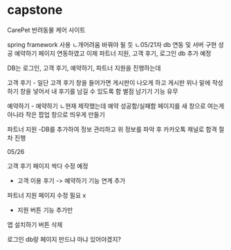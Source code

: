 # capstone

CarePet 반려동물 케어 사이트

spring framework 사용
ㄴ개어려움 바꿔야 될 듯
ㄴ05/21자 db 연동 및 서버 구현 성공 
예약하기 페이지 연동하였고
이제 파트너 지원, 고객 후기, 로그인 db 추가 예정

 
 
   
 


DB는 로그인, 고객 후기, 예약하기, 파트너 지원을 진행하는데

고객 후기 - 일단 고객 후기 창을 들어가면 게시판이 나오게 하고 게시판 위나 밑에 작성하기 창을 넣어서 내 후기를 남길 수 있도록 함
별점 남기기 기능 유무

예약하기 - 예약하기
ㄴ현재 제작했는데 예약 성공함/실패함 페이지를 새 창으로 여는게 아니라 작은 팝업 창으로 띄우게 만들기

파트너 지원 -DB를 추가하여 정보 관리하고 위 정보를 파악 후 카카오톡 채널로 합격 절차 진행

 



05/26

고객 후기 페이지 싹다 수정 예정


- 고객 이용 후기 -> 예약하기 기능 연계 추가


파트너 지원 페이지 수정 필요 x

- 지원 버튼 기능 추가만

앱 설치하기 버튼 삭제

로그인 db랑 페이지 만드냐 마냐 있어야겠지? 
